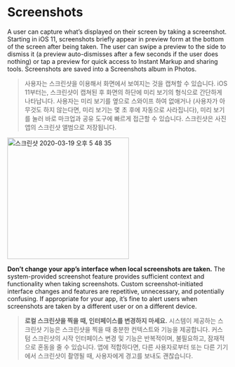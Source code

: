 # Screenshots
A user can capture what’s displayed on their screen by taking a screenshot. Starting in iOS 11, screenshots briefly appear in preview form at the bottom of the screen after being taken. The user can swipe a preview to the side to dismiss it (a preview auto-dismisses after a few seconds if the user does nothing) or tap a preview for quick access to Instant Markup and sharing tools. Screenshots are saved into a Screenshots album in Photos.

> 사용자는 스크린샷을 이용해서 화면에서 보여지는 것을 캡쳐할 수 있습니다. iOS 11부터는, 스크린샷이 캡쳐된 후 화면의 하단에 미리 보기의 형식으로 간단하게 나타납니다. 사용자는 미리 보기를 옆으로 스와이프 하여 없애거나 (사용자가 아무것도 하지 않는다면, 미리 보기는 몇 초 후에 자동으로 사라집니다), 미리 보기를 눌러 바로 마크업과 공유 도구에 빠르게 접근할 수 있습니다. 스크린샷은 사진 앱의 스크린샷 앨범으로 저장됩니다.

<img width="277" alt="스크린샷 2020-03-19 오후 5 48 35" src="https://user-images.githubusercontent.com/40762111/77048537-f53eb980-6a09-11ea-8e2e-119659c71445.png">

**Don’t change your app’s interface when local screenshots are taken.** The system-provided screenshot feature provides sufficient context and functionality when taking screenshots. Custom screenshot-initiated interface changes and features are repetitive, unnecessary, and potentially confusing. If appropriate for your app, it’s fine to alert users when screenshots are taken by a different user or on a different device.

> **로컬 스크린샷을 찍을 때, 인터페이스를 변경하지 마세요.** 시스템이 제공하는 스크린샷 기능은 스크린샷을 찍을 때 충분한 컨텍스트와 기능을 제공합니다. 커스텀 스크린샷의 시작 인터페이스 변경 및 기능은 반복적이며, 불필요하고, 잠재적으로 혼동을 줄 수 있습니다. 앱에 적합하다면, 다른 사용자로부터 또는 다른 기기에서 스크린샷이 촬영될 때, 사용자에게 경고를 보내도 괜찮습니다.